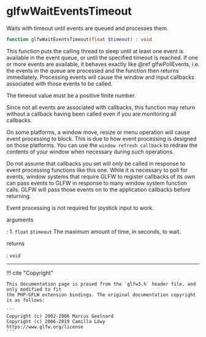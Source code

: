 # glfwWaitEventsTimeout
Waits with timeout until events are queued and processes them.

```php
function glfwWaitEventsTimeout(float $timeout) : void
```

This function puts the calling thread to sleep until at least one event is
available in the event queue, or until the specified timeout is reached. If
one or more events are available, it behaves exactly like @ref
glfwPollEvents, i.e. the events in the queue are processed and the function
then returns immediately. Processing events will cause the window and input
callbacks associated with those events to be called.

The timeout value must be a positive finite number.

Since not all events are associated with callbacks, this function may return
without a callback having been called even if you are monitoring all
callbacks.

On some platforms, a window move, resize or menu operation will cause event
processing to block. This is due to how event processing is designed on
those platforms. You can use the
`window refresh callback` to redraw the contents of
your window when necessary during such operations.

Do not assume that callbacks you set will _only_ be called in response to
event processing functions like this one. While it is necessary to poll for
events, window systems that require GLFW to register callbacks of its own
can pass events to GLFW in response to many window system function calls.
GLFW will pass those events on to the application callbacks before
returning.

Event processing is not required for joystick input to work.

arguments

:    1. `float` `$timeout` The maximum amount of time, in seconds, to wait.

returns

:    `void` 

---
     

!!! cite "Copyright"

    This documentation page is prased from the `glfw3.h` header file, and only modified to fit 
    the PHP-GFLW extension bindings. The original documentation copyright is as follows:

    ```
    Copyright (c) 2002-2006 Marcus Geelnard
    Copyright (c) 2006-2019 Camilla Löwy
    https://www.glfw.org/license
    ```